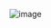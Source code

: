 ![image](https://user-images.githubusercontent.com/77222540/217018521-5c64c17f-011e-4f22-a433-02519876282f.png)
